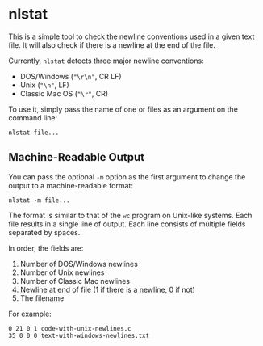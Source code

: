 # nlstat

This is a simple tool to check the newline conventions used in a given text file. It will also check if there is a newline at the end of the file.

Currently, `nlstat` detects three major newline conventions:

* DOS/Windows (`"\r\n"`, CR LF)
* Unix (`"\n"`, LF)
* Classic Mac OS (`"\r"`, CR)

To use it, simply pass the name of one or files as an argument on the command line:

	nlstat file...

## Machine-Readable Output

You can pass the optional `-m` option as the first argument to change the output to a machine-readable format:

	nlstat -m file...

The format is similar to that of the `wc` program on Unix-like systems. Each file results in a single line of output. Each line consists of multiple fields separated by spaces.

In order, the fields are:

1. Number of DOS/Windows newlines
2. Number of Unix newlines
3. Number of Classic Mac newlines
4. Newline at end of file (1 if there is a newline, 0 if not)
5. The filename

For example:

	0 21 0 1 code-with-unix-newlines.c
	35 0 0 0 text-with-windows-newlines.txt